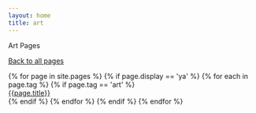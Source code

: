 ```yaml
---
layout: home
title: art
---
```

<p> Art Pages </p>

<p>
<a href="/"> Back to all pages </a>
</p>

<div style="margin:auto; display: inline-block;">
    <div class="menu">
      {% for page in site.pages %}
      	{% if page.display == 'ya' %}
			{% for each in page.tag %}
	        	{% if page.tag == 'art' %}
	          		<div class="menu" > <a href="{{page.url}}">{{page.title}}</a> </div>
	        	{% endif %}
	    	{% endfor %}
	    {% endif %}
      {% endfor %}
	</div>

